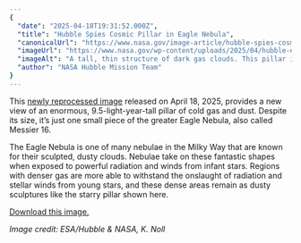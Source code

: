 ```yaml
---
{
  "date": "2025-04-18T19:31:52.000Z",
  "title": "Hubble Spies Cosmic Pillar in Eagle Nebula",
  "canonicalUrl": "https://www.nasa.gov/image-article/hubble-spies-cosmic-pillar-in-eagle-nebula/",
  "imageUrl": "https://www.nasa.gov/wp-content/uploads/2025/04/hubble-eagleneb-large-heic2507a.jpg",
  "imageAlt": "A tall, thin structure of dark gas clouds. This pillar is darker and broader at its base, thins toward the middle, and broadens out again at the top, with spikes, fingers, and wisps of gas protruding in all directions from its head. Some parts of the pillar are illuminated, but most are dark and silhouetted at the edges and lit from behind. A wall of colorful gas lies behind the pillar, bluish at the top and redder toward the bottom, with several blue and gold stars scattered across it.",
  "author": "NASA Hubble Mission Team"
}
---
```


This [newly reprocessed image](https://science.nasa.gov/missions/hubble/hubble-spies-cosmic-pillar-in-eagle-nebula/) released on April 18, 2025, provides a new view of an enormous, 9.5-light-year-tall pillar of cold gas and dust. Despite its size, it’s just one small piece of the greater Eagle Nebula, also called Messier 16.

The Eagle Nebula is one of many nebulae in the Milky Way that are known for their sculpted, dusty clouds. Nebulae take on these fantastic shapes when exposed to powerful radiation and winds from infant stars. Regions with denser gas are more able to withstand the onslaught of radiation and stellar winds from young stars, and these dense areas remain as dusty sculptures like the starry pillar shown here.

[Download this image.](https://science.nasa.gov/asset/hubble/the-eagle-has-risen-stellar-spire-in-the-eagle-nebula/)

_Image credit: ESA/Hubble & NASA, K. Noll_
